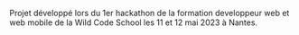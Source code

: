 Projet développé lors du 1er hackathon de la formation developpeur web et web mobile de la Wild Code School les 11 et 12 mai 2023 à Nantes. 
